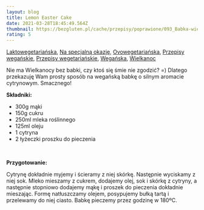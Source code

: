 ```yaml
---
layout: blog
title: Lemon Easter Cake
date: 2021-03-28T18:45:49.564Z
thumbnail: https://bezgluten.pl/cache/przepisy/poprawione/093_Babka-wielkanocna-PKU/babka-wielkanocna-pku.jpg_alpha-0_cr-wp_776x517_im.jpg
rating: 5
---
```

[Laktowegetariańska](http://www.vegestrefa.pl/category/laktowegetarianska/ "Zobacz wszystkie wpisy z kategorii „Laktowegetariańska”"), [Na specjalną okazję](http://www.vegestrefa.pl/category/na-specjalna-okazje/ "Zobacz wszystkie wpisy z kategorii „Na specjalną okazję”"), [Ovowegetariańska](http://www.vegestrefa.pl/category/ovowegetarianska/ "Zobacz wszystkie wpisy z kategorii „Ovowegetariańska”"), [Przepisy wegańskie](http://www.vegestrefa.pl/category/przepisy-weganskie/ "Zobacz wszystkie wpisy z kategorii „Przepisy wegańskie”"), [Przepisy wegetariańskie](http://www.vegestrefa.pl/category/przepisy-wegetarianskie/ "Zobacz wszystkie wpisy z kategorii „Przepisy wegetariańskie”"), [Wegańska](http://www.vegestrefa.pl/category/weganska/ "Zobacz wszystkie wpisy z kategorii „Wegańska”"), [Wielkanoc](http://www.vegestrefa.pl/category/na-specjalna-okazje/wielkanoc-przepisy/ "Zobacz wszystkie wpisy z kategorii „Wielkanoc”")

Nie ma Wielkanocy bez babki, czy ktoś się śmie nie zgodzić? =) Dlatego przekazuję Wam prosty sposób na wegańską babkę o silnym aromacie cytrynowym. Smacznego!

**Składniki:**

* 300g mąki
* 150g cukru
* 250ml mleka roślinnego
* 125ml oleju
* 1 cytryna
* 2 łyżeczki proszku do pieczenia

 

**Przygotowanie:**

Cytrynę dokładnie myjemy i ścieramy z niej skórkę. Następnie wyciskamy z niej sok. Mleko mieszamy z cukrem, dodajemy olej, sok i skórkę z cytryny, a następnie stopniowo dodajemy mąkę i proszek do pieczenia dokładnie mieszając. Formę natłuszczamy olejem, posypujemy bułką tartą i przelewamy do niej ciasto. Babkę pieczemy przez godzinę w 180ºC.